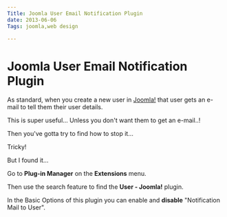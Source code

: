 ```yaml
---
Title: Joomla User Email Notification Plugin
date: 2013-06-06
Tags: joomla,web design

---
```


# Joomla User Email Notification Plugin

As standard, when you create a new user in [Joomla!](https://www.danielhpavey.uk/tag/joomla/) that user gets an e-mail to tell them their user details.

This is super useful… Unless you don't want them to get an e-mail..!

Then you've gotta try to find how to stop it…

Tricky!

But I found it…

Go to **Plug-in Manager** on the **Extensions** menu.

Then use the search feature to find the **User - Joomla!** plugin.

In the Basic Options of this plugin you can enable and **disable** "Notification Mail to User".

